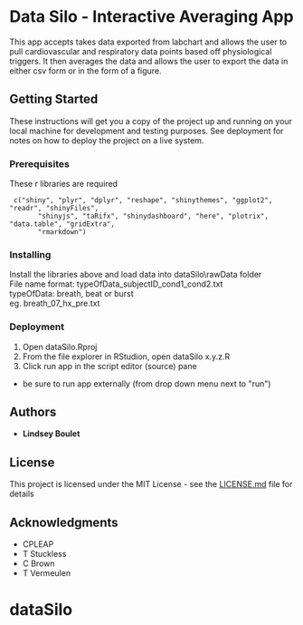 # Data Silo - Interactive Averaging App

This app accepts takes data exported from labchart and allows the user to pull cardiovascular and respiratory data points based off physiological triggers.  It then averages the data and allows the user to export the data in either csv form or in the form of a figure. 

## Getting Started
 
These instructions will get you a copy of the project up and running on your local machine for development and testing purposes. See deployment for notes on how to deploy the project on a live system.

### Prerequisites

These r libraries are required

```
 c("shiny", "plyr", "dplyr", "reshape", "shinythemes", "ggplot2", "readr", "shinyFiles",
       "shinyjs", "taRifx", "shinydashboard", "here", "plotrix", "data.table", "gridExtra",
       "rmarkdown")
```

### Installing

Install the libraries above and load data into dataSilo\rawData folder <br>
  File name format: typeOfData_subjectID_cond1_cond2.txt <br>
    typeOfData: breath, beat or burst <br>
      eg. breath_07_hx_pre.txt 

### Deployment

1. Open dataSilo.Rproj
2. From the file explorer in RStudion, open dataSilo x.y.z.R 
3. Click run app in the script editor (source) pane
  * be sure to run app externally (from drop down menu next to "run")

## Authors

* **Lindsey Boulet** 

## License

This project is licensed under the MIT License - see the [LICENSE.md](LICENSE.md) file for details

## Acknowledgments

* CPLEAP
* T Stuckless
* C Brown
* T Vermeulen

# dataSilo
